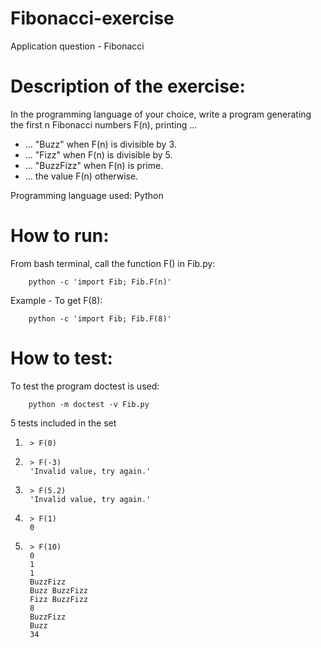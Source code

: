 # Fibonacci-exercise
Application question - Fibonacci

# Description of the exercise:
In the programming language of your choice, write a program 
generating the first n Fibonacci numbers F(n), printing ...
- ... "Buzz" when F(n) is divisible by 3.
- ... "Fizz" when F(n) is divisible by 5.
- ... "BuzzFizz" when F(n) is prime.
- ... the value F(n) otherwise.

Programming language used: Python

# How to run:
From bash terminal, call the function F() in Fib.py:

        python -c 'import Fib; Fib.F(n)'

Example - To get F(8):

        python -c 'import Fib; Fib.F(8)'

# How to test:
To test the program doctest is used:

        python -m doctest -v Fib.py
        
5 tests included in the set

1.      > F(0)

2.      > F(-3)
        'Invalid value, try again.'

3.      > F(5.2)
        'Invalid value, try again.'

4.      > F(1)
        0

5.      > F(10)
        0
        1
        1
        BuzzFizz
        Buzz BuzzFizz
        Fizz BuzzFizz
        8
        BuzzFizz
        Buzz
        34

